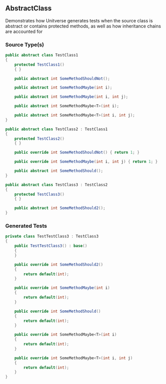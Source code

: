 ﻿## AbstractClass
Demonstrates how Unitverse generates tests when the source class is abstract or contains protected methods, as well as how inheritance chains are accounted for

### Source Type(s)
``` csharp
public abstract class TestClass1
{
    protected TestClass1()
    { }

    public abstract int SomeMethodShouldNot();

    public abstract int SomeMethodMaybe(int i);

    public abstract int SomeMethodMaybe(int i, int j);

    public abstract int SomeMethodMaybe<T>(int i);

    public abstract int SomeMethodMaybe<T>(int i, int j);
}

public abstract class TestClass2 : TestClass1
{
    protected TestClass2()
    { }

    public override int SomeMethodShouldNot() { return 1; }

    public override int SomeMethodMaybe(int i, int j) { return 1; }

    public abstract int SomeMethodShould();
}

public abstract class TestClass3 : TestClass2
{
    protected TestClass3()
    { }

    public abstract int SomeMethodShould2();
}

```

### Generated Tests
``` csharp
private class TestTestClass3 : TestClass3
{
    public TestTestClass3() : base()
    {
    }

    public override int SomeMethodShould2()
    {
        return default(int);
    }

    public override int SomeMethodMaybe(int i)
    {
        return default(int);
    }

    public override int SomeMethodShould()
    {
        return default(int);
    }

    public override int SomeMethodMaybe<T>(int i)
    {
        return default(int);
    }

    public override int SomeMethodMaybe<T>(int i, int j)
    {
        return default(int);
    }
}

```

